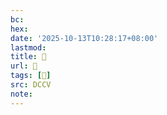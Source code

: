 ```yaml
---
bc:
hex:
date: '2025-10-13T10:28:17+08:00'
lastmod:
title: 􅤑
url: 􅤑
tags: [𪐝]
src: DCCV
note:
---
```

